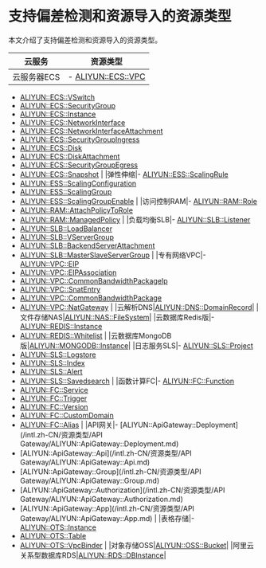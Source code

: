 # 支持偏差检测和资源导入的资源类型

本文介绍了支持偏差检测和资源导入的资源类型。

|云服务|资源类型|
|---|----|
|云服务器ECS|-   [ALIYUN::ECS::VPC](/intl.zh-CN/资源类型/ECS/ALIYUN::ECS::VPC.md)
-   [ALIYUN::ECS::VSwitch](/intl.zh-CN/资源类型/ECS/ALIYUN::ECS::VSwitch.md)
-   [ALIYUN::ECS::SecurityGroup](/intl.zh-CN/资源类型/ECS/ALIYUN::ECS::SecurityGroup.md)
-   [ALIYUN::ECS::Instance](/intl.zh-CN/资源类型/ECS/ALIYUN::ECS::Instance.md)
-   [ALIYUN::ECS::NetworkInterface](/intl.zh-CN/资源类型/ECS/ALIYUN::ECS::NetworkInterface.md)
-   [ALIYUN::ECS::NetworkInterfaceAttachment](/intl.zh-CN/资源类型/ECS/ALIYUN::ECS::NetworkInterfaceAttachment.md)
-   [ALIYUN::ECS::SecurityGroupIngress](/intl.zh-CN/资源类型/ECS/ALIYUN::ECS::SecurityGroupIngress.md)
-   [ALIYUN::ECS::Disk](/intl.zh-CN/资源类型/ECS/ALIYUN::ECS::Disk.md)
-   [ALIYUN::ECS::DiskAttachment](/intl.zh-CN/资源类型/ECS/ALIYUN::ECS::DiskAttachment.md)
-   [ALIYUN::ECS::SecurityGroupEgress](/intl.zh-CN/资源类型/ECS/ALIYUN::ECS::SecurityGroupEgress.md)
-   [ALIYUN::ECS::Snapshot](/intl.zh-CN/资源类型/ECS/ALIYUN::ECS::Snapshot.md) |
|弹性伸缩|-   [ALIYUN::ESS::ScalingRule](/intl.zh-CN/资源类型/ESS/ALIYUN::ESS::ScalingRule.md)
-   [ALIYUN::ESS::ScalingConfiguration](/intl.zh-CN/资源类型/ESS/ALIYUN::ESS::ScalingConfiguration.md)
-   [ALIYUN::ESS::ScalingGroup](/intl.zh-CN/资源类型/ESS/ALIYUN::ESS::ScalingGroup.md)
-   [ALIYUN::ESS::ScalingGroupEnable](/intl.zh-CN/资源类型/ESS/ALIYUN::ESS::ScalingGroupEnable.md) |
|访问控制RAM|-   [ALIYUN::RAM::Role](/intl.zh-CN/资源类型/RAM/ALIYUN::RAM::Role.md)
-   [ALIYUN::RAM::AttachPolicyToRole](/intl.zh-CN/资源类型/RAM/ALIYUN::RAM::AttachPolicyToRole.md)
-   [ALIYUN::RAM::ManagedPolicy](/intl.zh-CN/资源类型/RAM/ALIYUN::RAM::ManagedPolicy.md) |
|负载均衡SLB|-   [ALIYUN::SLB::Listener](/intl.zh-CN/资源类型/SLB/ALIYUN::SLB::Listener.md)
-   [ALIYUN::SLB::LoadBalancer](/intl.zh-CN/资源类型/SLB/ALIYUN::SLB::LoadBalancer.md)
-   [ALIYUN::SLB::VServerGroup](/intl.zh-CN/资源类型/SLB/ALIYUN::SLB::VServerGroup.md)
-   [ALIYUN::SLB::BackendServerAttachment](/intl.zh-CN/资源类型/SLB/ALIYUN::SLB::BackendServerAttachment.md)
-   [ALIYUN::SLB::MasterSlaveServerGroup](/intl.zh-CN/资源类型/SLB/ALIYUN::SLB::MasterSlaveServerGroup.md) |
|专有网络VPC|-   [ALIYUN::VPC::EIP](/intl.zh-CN/资源类型/VPC/ALIYUN::VPC::EIP.md)
-   [ALIYUN::VPC::EIPAssociation](/intl.zh-CN/资源类型/VPC/ALIYUN::VPC::EIPAssociation.md)
-   [ALIYUN::VPC::CommonBandwidthPackageIp](/intl.zh-CN/资源类型/VPC/ALIYUN::VPC::CommonBandwidthPackageIp.md)
-   [ALIYUN::VPC::SnatEntry](/intl.zh-CN/资源类型/VPC/ALIYUN::VPC::SnatEntry.md)
-   [ALIYUN::VPC::CommonBandwidthPackage](/intl.zh-CN/资源类型/VPC/ALIYUN::VPC::CommonBandwidthPackage.md)
-   [ALIYUN::VPC::NatGateway](/intl.zh-CN/资源类型/VPC/ALIYUN::VPC::NatGateway.md) |
|云解析DNS|[ALIYUN::DNS::DomainRecord](/intl.zh-CN/资源类型/DNS/ALIYUN::DNS::DomainRecord.md)|
|文件存储NAS|[ALIYUN::NAS::FileSystem](/intl.zh-CN/资源类型/NAS/ALIYUN::NAS::FileSystem.md)|
|云数据库Redis版|-   [ALIYUN::REDIS::Instance](/intl.zh-CN/资源类型/Redis/ALIYUN::REDIS::Instance.md)
-   [ALIYUN::REDIS::Whitelist](/intl.zh-CN/资源类型/Redis/ALIYUN::REDIS::Whitelist.md) |
|云数据库MongoDB版|[ALIYUN::MONGODB::Instance](/intl.zh-CN/资源类型/MongoDB/ALIYUN::MONGODB::Instance.md)|
|日志服务SLS|-   [ALIYUN::SLS::Project](/intl.zh-CN/资源类型/SLS/ALIYUN::SLS::Project.md)
-   [ALIYUN::SLS::Logstore](/intl.zh-CN/资源类型/SLS/ALIYUN::SLS::Logstore.md)
-   [ALIYUN::SLS::Index](/intl.zh-CN/资源类型/SLS/ALIYUN::SLS::Index.md)
-   [ALIYUN::SLS::Alert](/intl.zh-CN/资源类型/SLS/ALIYUN::SLS::Alert.md)
-   [ALIYUN::SLS::Savedsearch](/intl.zh-CN/资源类型/SLS/ALIYUN::SLS::Savedsearch.md) |
|函数计算FC|-   [ALIYUN::FC::Function](/intl.zh-CN/资源类型/FC/ALIYUN::FC::Function.md)
-   [ALIYUN::FC::Service](/intl.zh-CN/资源类型/FC/ALIYUN::FC::Service.md)
-   [ALIYUN::FC::Trigger](/intl.zh-CN/资源类型/FC/ALIYUN::FC::Trigger.md)
-   [ALIYUN::FC::Version](/intl.zh-CN/资源类型/FC/ALIYUN::FC::Version.md)
-   [ALIYUN::FC::CustomDomain](/intl.zh-CN/资源类型/FC/ALIYUN::FC::CustomDomain.md)
-   [ALIYUN::FC::Alias](/intl.zh-CN/资源类型/FC/ALIYUN::FC::Alias.md) |
|API网关|-   [ALIYUN::ApiGateway::Deployment](/intl.zh-CN/资源类型/API Gateway/ALIYUN::ApiGateway::Deployment.md)
-   [ALIYUN::ApiGateway::Api](/intl.zh-CN/资源类型/API Gateway/ALIYUN::ApiGateway::Api.md)
-   [ALIYUN::ApiGateway::Group](/intl.zh-CN/资源类型/API Gateway/ALIYUN::ApiGateway::Group.md)
-   [ALIYUN::ApiGateway::Authorization](/intl.zh-CN/资源类型/API Gateway/ALIYUN::ApiGateway::Authorization.md)
-   [ALIYUN::ApiGateway::App](/intl.zh-CN/资源类型/API Gateway/ALIYUN::ApiGateway::App.md) |
|表格存储|-   [ALIYUN::OTS::Instance](/intl.zh-CN/资源类型/OTS/ALIYUN::OTS::Instance.md)
-   [ALIYUN::OTS::Table](/intl.zh-CN/资源类型/OTS/ALIYUN::OTS::Table.md)
-   [ALIYUN::OTS::VpcBinder](/intl.zh-CN/资源类型/OTS/ALIYUN::OTS::VpcBinder.md) |
|对象存储OSS|[ALIYUN::OSS::Bucket](/intl.zh-CN/资源类型/OSS/ALIYUN::OSS::Bucket.md)|
|阿里云关系型数据库RDS|[ALIYUN::RDS::DBInstance](/intl.zh-CN/资源类型/RDS/ALIYUN::RDS::DBInstance.md)|

